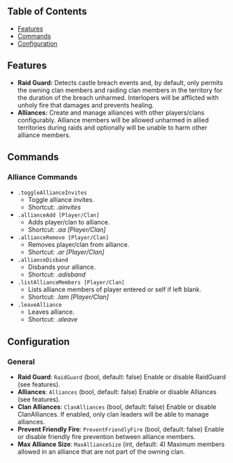 ## Table of Contents

- [Features](#features)
- [Commands](#commands)
- [Configuration](#configuration)

## Features

- **Raid Guard:** Detects castle breach events and, by default, only permits the owning clan members and raiding clan members in the territory for the duration of the breach unharmed. Interlopers will be afflicted with unholy fire that damages and prevents healing.
- **Alliances:** Create and manage alliances with other players/clans configurably. Alliance members will be allowed unharmed in allied territories during raids and optionally will be unable to harm other alliance members.

## Commands

### Alliance Commands
- `.toggleAllianceInvites`
  - Toggle alliance invites.
  - Shortcut: *.ainvites*
- `.allianceAdd [Player/Clan]`
  - Adds player/clan to alliance.
  - Shortcut: *.aa [Player/Clan]*
- `.allianceRemove [Player/Clan]`
  - Removes player/clan from alliance.
  - Shortcut: *.ar [Player/Clan]*
- `.allianceDisband`
  - Disbands your alliance.
  - Shortcut: *.adisband*
- `.listAllianceMembers [Player/Clan]`
  - Lists alliance members of player entered or self if left blank.
  - Shortcut: *.lam [Player/Clan]*
- `.leaveAlliance`
  - Leaves alliance.
  - Shortcut: *.aleave*
 
## Configuration

### General
- **Raid Guard**: `RaidGuard` (bool, default: false)
  Enable or disable RaidGuard (see features).
- **Alliances**: `Alliances` (bool, default: false)
  Enable or disable Alliances (see features).
- **Clan Alliances**: `ClanAlliances` (bool, default: false)
  Enable or disable ClanAlliances. If enabled, only clan leaders will be able to manage alliances.
- **Prevent Friendly Fire**: `PreventFriendlyFire` (bool, default: false)
  Enable or disable friendly fire prevention between alliance members.
- **Max Alliance Size**: `MaxAllianceSize` (int, default: 4)
  Maximum members allowed in an alliance that are not part of the owning clan.






